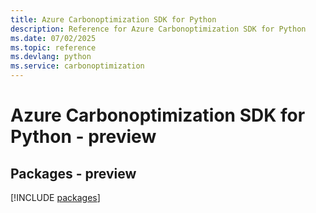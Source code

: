 ```yaml
---
title: Azure Carbonoptimization SDK for Python
description: Reference for Azure Carbonoptimization SDK for Python
ms.date: 07/02/2025
ms.topic: reference
ms.devlang: python
ms.service: carbonoptimization
---
```

# Azure Carbonoptimization SDK for Python - preview
## Packages - preview
[!INCLUDE [packages](carbonoptimization-index.md)]